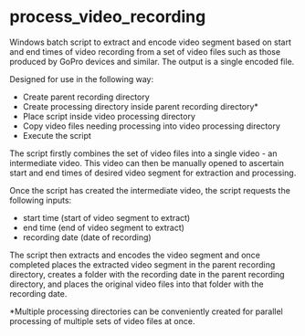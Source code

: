 # process_video_recording
Windows batch script to extract and encode video segment based on start and end times of video recording from a set of video files such as those produced by GoPro devices and similar. The output is a single encoded file. 

Designed for use in the following way:

* Create parent recording directory
* Create processing directory inside parent recording directory*
* Place script inside video processing directory
* Copy video files needing processing into video processing directory
* Execute the script

The script firstly combines the set of video files into a single video - an intermediate video. This video can then be manually opened to ascertain start and end times of desired video segment for extraction and processing. 

Once the script has created the intermediate video, the script requests the following inputs:

* start time (start of video segment to extract)
* end time (end of video segment to extract)
* recording date (date of recording)

The script then extracts and encodes the video segment and once completed places the extracted video segment in the parent recording directory, creates a folder with the recording date in the parent recording directory, and places the original video files into that folder with the recording date. 

*Multiple processing directories can be conveniently created for parallel processing of multiple sets of video files at once. 
